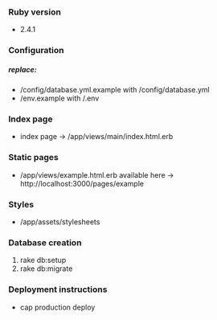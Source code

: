 
### Ruby version
* 2.4.1

### Configuration
##### replace: 
* /config/database.yml.example with /config/database.yml
* /env.example with /.env

### Index page
* index page -> /app/views/main/index.html.erb

### Static pages
 * /app/views/example.html.erb available here ->  http://localhost:3000/pages/example
  
### Styles 
 * /app/assets/stylesheets

### Database creation
1. rake db:setup
2. rake db:migrate

### Deployment instructions
* cap production deploy
